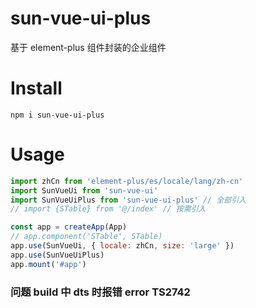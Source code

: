 # sun-vue-ui-plus

基于 element-plus 组件封装的企业组件

# Install

```shell
npm i sun-vue-ui-plus
```

# Usage

```js
import zhCn from 'element-plus/es/locale/lang/zh-cn'
import SunVueUi from 'sun-vue-ui'
import SunVueUiPlus from 'sun-vue-ui-plus' // 全部引入
// import {STable} from '@/index' // 按需引入

const app = createApp(App)
// app.component('STable', STable)
app.use(SunVueUi, { locale: zhCn, size: 'large' })
app.use(SunVueUiPlus)
app.mount('#app')
```

### 问题 build 中 dts 时报错 error TS2742
